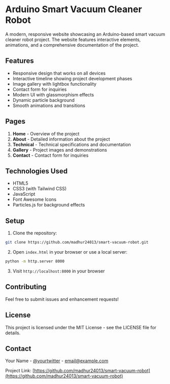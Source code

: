# Arduino Smart Vacuum Cleaner Robot

A modern, responsive website showcasing an Arduino-based smart vacuum cleaner robot project. The website features interactive elements, animations, and a comprehensive documentation of the project.

## Features

- Responsive design that works on all devices
- Interactive timeline showing project development phases
- Image gallery with lightbox functionality
- Contact form for inquiries
- Modern UI with glassmorphism effects
- Dynamic particle background
- Smooth animations and transitions

## Pages

1. **Home** - Overview of the project
2. **About** - Detailed information about the project
3. **Technical** - Technical specifications and documentation
4. **Gallery** - Project images and demonstrations
5. **Contact** - Contact form for inquiries

## Technologies Used

- HTML5
- CSS3 (with Tailwind CSS)
- JavaScript
- Font Awesome Icons
- Particles.js for background effects

## Setup

1. Clone the repository:
```bash
git clone https://github.com/madhur24013/smart-vacuum-robot.git
```

2. Open `index.html` in your browser or use a local server:
```bash
python -m http.server 8000
```

3. Visit `http://localhost:8000` in your browser

## Contributing

Feel free to submit issues and enhancement requests!

## License

This project is licensed under the MIT License - see the LICENSE file for details.

## Contact

Your Name - [@yourtwitter](https://twitter.com/yourtwitter) - email@example.com

Project Link: [https://github.com/madhur24013/smart-vacuum-robot](https://github.com/madhur24013/smart-vacuum-robot) 